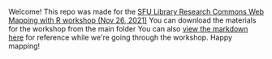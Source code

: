 Welcome! This repo was made for the
[SFU Library Research Commons Web Mapping with R workshop (Nov 26, 2021)](https://www.lib.sfu.ca/find/other-materials/data-gis/gis/36582)
You can download the materials for the workshop from the main folder 
You can also [view the markdown here](https://jaifisch.github.io/webmapR/) for reference while we're going through the workshop. Happy mapping!
